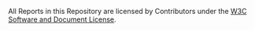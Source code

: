 All Reports in this Repository are licensed by Contributors
under the [W3C Software and Document License](https://www.w3.org/copyright/software-license-2023/).